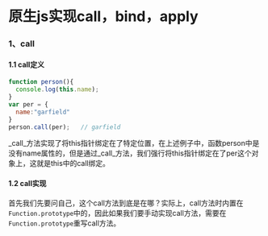 # 原生js实现call，bind，apply

### 1、call

#### 1.1 call定义

```javascript
function person(){
  console.log(this.name);
}
var per = {
  name:"garfield"
}
person.call(per);	// garfield
```

​		_call_方法实现了将this指针绑定在了特定位置，在上述例子中，函数person中是没有name属性的，但是通过_call_方法，我们强行将this指针绑定在了per这个对象上，这就是this中的call绑定。



#### 1.2 call实现

​		首先我们先要问自己，这个call方法到底是在哪？实际上，call方法时内置在`Function.prototype`中的，因此如果我们要手动实现call方法，需要在`Function.prototype`重写call方法。

